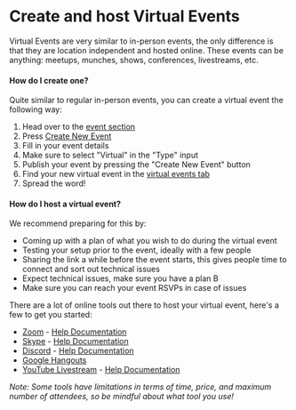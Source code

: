 # Create and host Virtual Events

Virtual Events are very similar to in-person events, the only difference is that they are location independent and hosted online. These events can be anything: meetups, munches, shows, conferences, livestreams, etc.


#### How do I create one?

Quite similar to regular in-person events, you can create a virtual event the following way:

1. Head over to the [event section](https://fetlife.com/events/near)
2. Press [Create New Event](https://fetlife.com/events/new)
3. Fill in your event details
4. Make sure to select "Virtual" in the "Type" input
5. Publish your event by pressing the "Create New Event" button
6. Find your new virtual event in the [virtual events tab](https://fetlife.com/events/virtual)
7. Spread the word!


#### How do I host a virtual event?

We recommend preparing for this by:

- Coming up with a plan of what you wish to do during the virtual event
- Testing your setup prior to the event, ideally with a few people
- Sharing the link a while before the event starts, this gives people time to connect and sort out technical issues
- Expect technical issues, make sure you have a plan B
- Make sure you can reach your event RSVPs in case of issues

There are a lot of online tools out there to host your virtual event, here's a few to get you started:

- [Zoom](https://zoom.us/) - [Help Documentation](https://support.zoom.us/hc/en-us/articles/206618765-Zoom-Video-Tutorials)
- [Skype](https://www.skype.com/en/) - [Help Documentation](https://support.skype.com/en/skype/all/)
- [Discord](https://discordapp.com/) - [Help Documentation](https://support.discordapp.com/hc/en-us)
- [Google Hangouts](https://hangouts.google.com/)
- [YouTube Livestream](https://www.youtube.com/live_dashboard_splash) - [Help Documentation](https://support.google.com/youtube/answer/2474026?hl=en)

*Note: Some tools have limitations in terms of time, price, and maximum number of attendees, so be mindful about what tool you use!*
